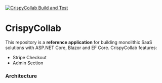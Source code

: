 
[![CrispyCollab Build and Test](https://github.com/DavidEggenberger/CrispyCollab/actions/workflows/build.yml/badge.svg)](https://github.com/DavidEggenberger/CrispyCollab/actions/workflows/build.yml)

# CrispyCollab

This repository is a **reference application** for building monolithic SaaS solutions with ASP.NET Core, Blazor and EF Core. CrispyCollab features:

- Stripe Checkout
- Admin Section

### Architecture
